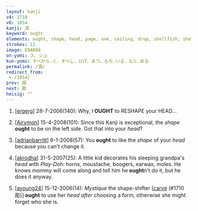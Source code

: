 ```yaml
---
layout: kanji
v4: 1718
v6: 1854
kanji: 須
keyword: ought
elements: ought, shape, head, page, one, ceiling, drop, shellfish, shell, clam, oyster, eye, animal legs, eight
strokes: 12
image: E9A088
on-yomi: ス、シュ
kun-yomi: すべから.く、すべし、ひげ、まつ、もち.いる、もと.める
permalink: /須/
redirect_from:
 - /1854/
prev: 顔
next: 膨
heisig: ""
---
```


1) [<a href="http://kanji.koohii.com/profile/ergerg">ergerg</a>] 28-7-2006(140): Why, I<strong> OUGHT</strong> to RESHAPE your HEAD...

2) [<a href="http://kanji.koohii.com/profile/Airymon">Airymon</a>] 15-4-2008(101): Since this Kanji is exceptional, the <em>shape</em><strong> ought</strong> to be on the left side. Got that into your <em>head</em>?

3) [<a href="http://kanji.koohii.com/profile/adrianbarritt">adrianbarritt</a>] 9-1-2008(57): You<strong> ought</strong> to like the <em>shape</em> of your <em>head</em> because you can&#039;t change it.

4) [<a href="http://kanji.koohii.com/profile/akrodha">akrodha</a>] 31-5-2007(25): A little kid decorates his sleeping grandpa&#039;s <em>head</em> with <em>Play-Doh</em>: horns, moustache, boogers, earwax, moles. He knows mommy will come along and tell him he<strong> ought</strong>n&#039;t do it, but he does it anyway.

5) [<a href="http://kanji.koohii.com/profile/ayoung24">ayoung24</a>] 15-12-2006(14): <em>Mystique</em> the shape-shifter [<a href="../v4/1710.html">carve</a> (#1710 彫)]<strong> ought</strong> to use her <em>head after</em> choosing a form, otherwise she might forget who she is.

